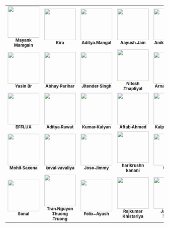 <table>
<tr>
<td align="center"><a href="https://github.com/Mayank17M"><img src="https://github.com/Mayank17M.png" width="100px;" alt=""/><br /><sub><b>Mayank Mamgain</b></sub></a></td>
<td align="center"><a href="https://github.com/Kira272921"><img src="https://github.com/Kira272921.png" width="100px;" alt=""/><br /><sub><b>Kira</b></sub></a></td>
<td align="center"><a href="https://github.com/adityamangal1"><img src="https://github.com/adityamangal1.png" width="100px;" alt=""/><br /><sub><b>Aditya Mangal</b></sub></a></td>
<td align="center"><a href="https://github.com/aayush89890"><img src="https://github.com/aayush89890.png" width="100px;" alt=""/><br /><sub><b>Aayush Jain</b></sub></a></td>
<td align="center"><a href="https://github.com/Geek-Tekina"><img src="https://github.com/Geek-Tekina.png" width="100px;" alt=""/><br /><sub><b>Aniket Sharma</b></sub></a></td>
<td align="center"><a href="https://github.com/Danish-Belal"><img src="https://github.com/Danish-Belal.png" width="100px;" alt=""/><br /><sub><b>Danish Belal</b></sub></a></td>
<td align="center"><a href="https://github.com/SatyamKharote"><img src="https://github.com/SatyamKharote.png" width="100px;" alt=""/><br /><sub><b>Satyam Kharote</b></sub></a></td>
<td align="center"><a href="https://github.com/Priyanshi-Negi317"><img src="https://github.com/Priyanshi-Negi317.png" width="100px;" alt=""/><br /><sub><b>Priyanshi Negi</b></sub></a></td>
<td align="center"><a href="https://github.com/dhruvaop"><img src="https://github.com/dhruvaop.png" width="100px;" alt=""/><br /><sub><b>Dhruva Bhattacharya </b></sub></a></td>
<td align="center"><a href="https://github.com/kamleshjoshi8102"><img src="https://github.com/kamleshjoshi8102.png" width="100px;" alt=""/><br /><sub><b>Kamlesh Joshi</b></sub></a></td>
</tr>
<tr>
<td align="center"><a href="https://github.com/yasinbordbar"><img src="https://github.com/yasinbordbar.png" width="100px;" alt=""/><br /><sub><b>Yasin Br</b></sub></a></td>
<td align="center"><a href="https://github.com/Abhay-Parihar"><img src="https://github.com/Abhay-Parihar.png" width="100px;" alt=""/><br /><sub><b>Abhay Parihar</b></sub></a></td>
<td align="center"><a href="https://github.com/sharpsailor"><img src="https://github.com/sharpsailor.png" width="100px;" alt=""/><br /><sub><b>Jitender Singh</b></sub></a></td>
<td align="center"><a href="https://github.com/Nitesh-thapliyal"><img src="https://github.com/Nitesh-thapliyal.png" width="100px;" alt=""/><br /><sub><b>Nitesh Thapliyal</b></sub></a></td>
<td align="center"><a href="https://github.com/arnav1776"><img src="https://github.com/arnav1776.png" width="100px;" alt=""/><br /><sub><b>Arnav Sharma</b></sub></a></td>
<td align="center"><a href="https://github.com/Piyush-Codes7"><img src="https://github.com/Piyush-Codes7.png" width="100px;" alt=""/><br /><sub><b>Piyush Chandel</b></sub></a></td>
<td align="center"><a href="https://github.com/RahulGupta899"><img src="https://github.com/RahulGupta899.png" width="100px;" alt=""/><br /><sub><b>Rahul Gupta</b></sub></a></td>
<td align="center"><a href="https://github.com/rohansaini886"><img src="https://github.com/rohansaini886.png" width="100px;" alt=""/><br /><sub><b>Rohan Saini</b></sub></a></td>
<td align="center"><a href="https://github.com/rhvsingh"><img src="https://github.com/rhvsingh.png" width="100px;" alt=""/><br /><sub><b>Raja Harsh Vardhan Singh</b></sub></a></td>
<td align="center"><a href="https://github.com/Wishy-S"><img src="https://github.com/Wishy-S.png" width="100px;" alt=""/><br /><sub><b>Shubham Vyas</b></sub></a></td>
</tr>
<tr>
<td align="center"><a href="https://github.com/EFFLUX110"><img src="https://github.com/EFFLUX110.png" width="100px;" alt=""/><br /><sub><b>EFFLUX</b></sub></a></td>
<td align="center"><a href="https://github.com/adityarawat1337x"><img src="https://github.com/adityarawat1337x.png" width="100px;" alt=""/><br /><sub><b>Aditya Rawat</b></sub></a></td>
<td align="center"><a href="https://github.com/kum9748ar"><img src="https://github.com/kum9748ar.png" width="100px;" alt=""/><br /><sub><b>Kumar Kalyan</b></sub></a></td>
<td align="center"><a href="https://github.com/aftabahmedabro"><img src="https://github.com/aftabahmedabro.png" width="100px;" alt=""/><br /><sub><b>Aftab Ahmed</b></sub></a></td>
<td align="center"><a href="https://github.com/kalpitmalviya"><img src="https://github.com/kalpitmalviya.png" width="100px;" alt=""/><br /><sub><b>Kalpit Malviya</b></sub></a></td>
<td align="center"><a href="https://github.com/iatharva"><img src="https://github.com/iatharva.png" width="100px;" alt=""/><br /><sub><b>Atharva Ikhar</b></sub></a></td>
<td align="center"><a href="https://github.com/Aarushijain-06"><img src="https://github.com/Aarushijain-06.png" width="100px;" alt=""/><br /><sub><b>Aarushi Jain</b></sub></a></td>
<td align="center"><a href="https://github.com/whatsinmyopsec"><img src="https://github.com/whatsinmyopsec.png" width="100px;" alt=""/><br /><sub><b>whatsinmyopsec</b></sub></a></td>
<td align="center"><a href="https://github.com/Subhadiptech"><img src="https://github.com/Subhadiptech.png" width="100px;" alt=""/><br /><sub><b>Subhadip Das</b></sub></a></td>
<td align="center"><a href="https://github.com/abhigoyani"><img src="https://github.com/abhigoyani.png" width="100px;" alt=""/><br /><sub><b>Abhi Goyani</b></sub></a></td>
</tr>
<tr>
<td align="center"><a href="https://github.com/mohitsaxenaknoldus"><img src="https://github.com/mohitsaxenaknoldus.png" width="100px;" alt=""/><br /><sub><b>Mohit Saxena</b></sub></a></td>
<td align="center"><a href="https://github.com/kevalvavaliya"><img src="https://github.com/kevalvavaliya.png" width="100px;" alt=""/><br /><sub><b>keval vavaliya</b></sub></a></td>
<td align="center"><a href="https://github.com/jose-jimmy"><img src="https://github.com/jose-jimmy.png" width="100px;" alt=""/><br /><sub><b>Jose Jimmy</b></sub></a></td>
<td align="center"><a href="https://github.com/harikanani"><img src="https://github.com/harikanani.png" width="100px;" alt=""/><br /><sub><b>harikrushn kanani</b></sub></a></td>
<td align="center"><a href="https://github.com/siddhiiguptaa"><img src="https://github.com/siddhiiguptaa.png" width="100px;" alt=""/><br /><sub><b>Siddhi</b></sub></a></td>
<td align="center"><a href="https://github.com/rishigupta1109"><img src="https://github.com/rishigupta1109.png" width="100px;" alt=""/><br /><sub><b>Rishi Gupta</b></sub></a></td>
<td align="center"><a href="https://github.com/TzuyusForgottenLuggage"><img src="https://github.com/TzuyusForgottenLuggage.png" width="100px;" alt=""/><br /><sub><b>Kishan Dahiya</b></sub></a></td>
<td align="center"><a href="https://github.com/Recognizeyourself"><img src="https://github.com/Recognizeyourself.png" width="100px;" alt=""/><br /><sub><b>Yash Verma</b></sub></a></td>
<td align="center"><a href="https://github.com/fenil3357"><img src="https://github.com/fenil3357.png" width="100px;" alt=""/><br /><sub><b>Fenil Rami</b></sub></a></td>
<td align="center"><a href="https://github.com/shaishav06"><img src="https://github.com/shaishav06.png" width="100px;" alt=""/><br /><sub><b>Shaishav Surati</b></sub></a></td>
</tr>
<tr>
<td align="center"><a href="https://github.com/sonal-spd"><img src="https://github.com/sonal-spd.png" width="100px;" alt=""/><br /><sub><b>Sonal </b></sub></a></td>
<td align="center"><a href="https://github.com/thuongtruong1009"><img src="https://github.com/thuongtruong1009.png" width="100px;" alt=""/><br /><sub><b>Tran Nguyen Thuong Truong</b></sub></a></td>
<td align="center"><a href="https://github.com/Ayush7614"><img src="https://github.com/Ayush7614.png" width="100px;" alt=""/><br /><sub><b>Felix-Ayush</b></sub></a></td>
<td align="center"><a href="https://github.com/Rajkumar-justcoder"><img src="https://github.com/Rajkumar-justcoder.png" width="100px;" alt=""/><br /><sub><b>Rajkumar Khistariya</b></sub></a></td>
<td align="center"><a href="https://github.com/Jaishree-19"><img src="https://github.com/Jaishree-19.png" width="100px;" alt=""/><br /><sub><b>Jaishree Tewari</b></sub></a></td>
<td align="center"><a href="https://github.com/prathamesh-borse"><img src="https://github.com/prathamesh-borse.png" width="100px;" alt=""/><br /><sub><b>Prathamesh Borse</b></sub></a></td>
<td align="center"><a href="https://github.com/stutimongia2024"><img src="https://github.com/stutimongia2024.png" width="100px;" alt=""/><br /><sub><b>Stuti Mongia</b></sub></a></td>
<td align="center"><a href="https://github.com/idivyanshbansal"><img src="https://github.com/idivyanshbansal.png" width="100px;" alt=""/><br /><sub><b>Divyansh Bansal</b></sub></a></td>
<td align="center"><a href="https://github.com/ROCKY-BANG"><img src="https://github.com/ROCKY-BANG.png" width="100px;" alt=""/><br /><sub><b>ROHAN</b></sub></a></td>
<td align="center"><a href="https://github.com/multiverseweb"><img src="https://github.com/multiverseweb.png" width="100px;" alt=""/><br /><sub><b>Tejas Gupta</b></sub></a></td>
</table>
